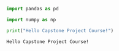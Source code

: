 ```python
import pandas as pd
```


```python
import numpy as np
```


```python
print("Hello Capstone Project Course!")
```

    Hello Capstone Project Course!
    


```python

```
